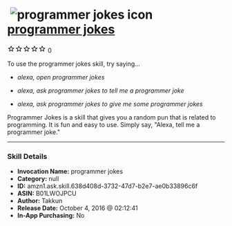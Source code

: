 # &nbsp;<img src="skill_icon" alt="programmer jokes icon" width="36"> [programmer jokes](http://alexa.amazon.com/#skills/amzn1.ask.skill.638d408d-3732-47d7-b2e7-ae0b33896c6f)
![0 stars](../../images/ic_star_border_black_18dp_1x.png)![0 stars](../../images/ic_star_border_black_18dp_1x.png)![0 stars](../../images/ic_star_border_black_18dp_1x.png)![0 stars](../../images/ic_star_border_black_18dp_1x.png)![0 stars](../../images/ic_star_border_black_18dp_1x.png) 0

To use the programmer jokes skill, try saying...

* *alexa, open programmer jokes*

* *alexa, ask programmer jokes to tell me a programmer joke*

* *alexa, ask programmer jokes to give me some programmer jokes*

Programmer Jokes is a skill that gives you a random pun that is related to programming. It is fun and easy to use. Simply say, "Alexa, tell me a programmer joke."

***

### Skill Details

* **Invocation Name:** programmer jokes
* **Category:** null
* **ID:** amzn1.ask.skill.638d408d-3732-47d7-b2e7-ae0b33896c6f
* **ASIN:** B01LWOJPCU
* **Author:** Takkun
* **Release Date:** October 4, 2016 @ 02:12:41
* **In-App Purchasing:** No

